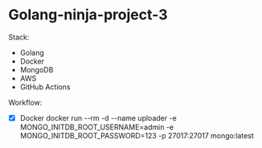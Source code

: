 # Golang-ninja-project-3

Stack:
- Golang
- Docker
- MongoDB
- AWS 
- GitHub Actions

Workflow:
- [x] Docker
docker run --rm -d --name uploader -e MONGO_INITDB_ROOT_USERNAME=admin -e MONGO_INITDB_ROOT_PASSWORD=123 -p 27017:27017 mongo:latest